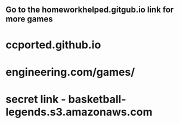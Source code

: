 ## Go to the homeworkhelped.gitgub.io link for more games
# ccported.github.io
# engineering.com/games/
# secret link - basketball-legends.s3.amazonaws.com
